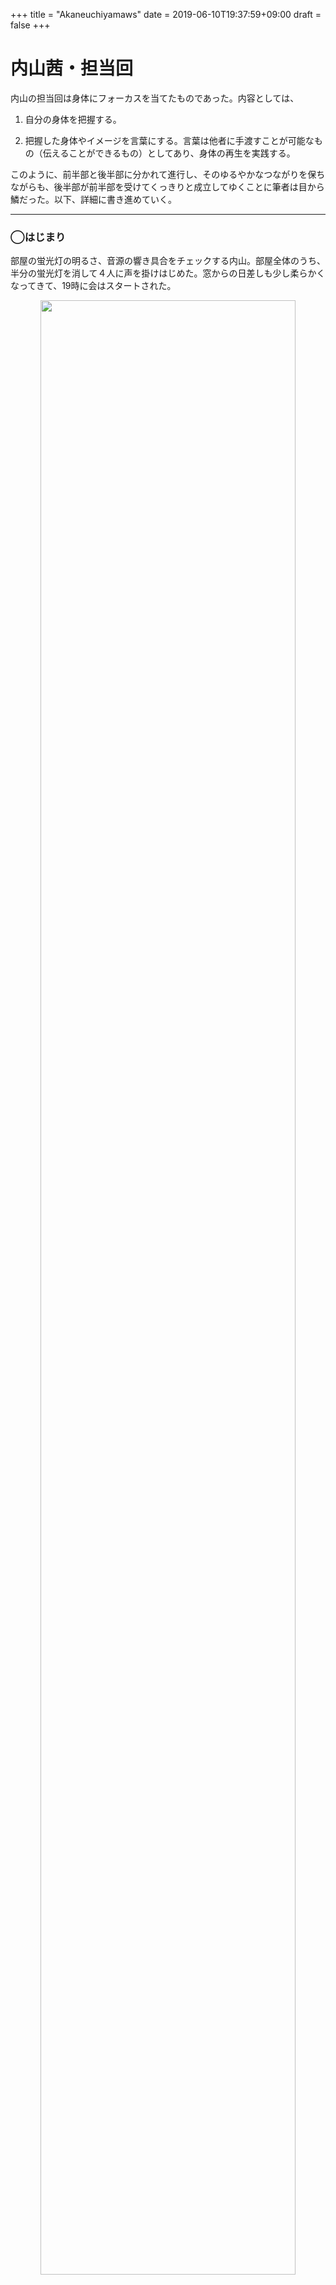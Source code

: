 +++
title = "Akaneuchiyamaws"
date = 2019-06-10T19:37:59+09:00
draft = false
+++
# 内山茜・担当回

内山の担当回は身体にフォーカスを当てたものであった。内容としては、

1. 自分の身体を把握する。

2. 把握した身体やイメージを言葉にする。言葉は他者に手渡すことが可能なもの（伝えることができるもの）としてあり、身体の再生を実践する。

このように、前半部と後半部に分かれて進行し、そのゆるやかなつながりを保ちながらも、後半部が前半部を受けてくっきりと成立してゆくことに筆者は目から鱗だった。以下、詳細に書き進めていく。

---

### ◯はじまり

部屋の蛍光灯の明るさ、音源の響き具合をチェックする内山。部屋全体のうち、半分の蛍光灯を消して４人に声を掛けはじめた。窓からの日差しも少し柔らかくなってきて、19時に会はスタートされた。

<div align="center"><img src="/data/ship2/akaneuchiyamawsimg1.jpg" width="90%"></div>

1.自分の身体を把握する

前半はヨガ。観測していて、内山が頻繁に口にしていたのは「自分のからだを思い出して（把握して）ください」というもの。自分のからだを自分で把握することは後半部で更に深く掘り下げられることとなったが、この時はまだ、感覚によって、からだの不自由さ、息の浸透、外部の環境を把握することに主眼が置かれた。

仰向けになり、徐々に部屋の電気が消えていく。リラックス音楽が流れる静的な時間。仰向けに慣れてきた頃に、指先から感覚を戻して、ゆっくり横向けになってみましょうとの指示が飛ぶ。

<div align="center"><img src="/data/ship2/akaneuchiyamawsimg2.jpg" width="90%"></div>

正直、会の前半は鹿島が言っていた「わたしにとっての演劇を語る」の要素をなかなか見い出せずにいたが、それは、ヨガ実践の印象が強かったからかもしれない。筆者は内山にとって身体が演劇ということと密接に関係していることをしみじみ体感していた。しかしながら、ダンス、舞踏、演劇、いろいろな身体を扱う表現がある中での、内山にとっての演劇の身体とは一体どのようなものなのだろうか。

2.把握した身体やイメージを言葉にし、身体のを試みる

後半は、「空間と時間を噛み締めながら歩いてください」という内山の言葉ではじまった。私はここに演劇の身体性を見た。というのも、演劇を成立させる（考える）ための重要事項として空間・時間の二つがあると考えるからだ。

内山は参加者に部屋の端から端をゆっくり歩かせて、最後に歩くのにかかった時間を告げる。その後、歩いた時、ヨガをした時に感じたことや、思い浮かべたことを紙に書き出し、客観的に自身の身体を捉えさせることを促し、再度歩かせる。

三度目には、その紙をお互いに交換し、他者の身体を感じる。感じることによって、自身の身体の再演を目指す。

<div align="center"><img src="/data/ship2/akaneuchiyamawsimg3.jpg" width="90%"></div>

内山は演劇における身体を普遍的な形で現前に示した。環境を感じながら自身の身体へと還元していくことは俳優にとって重要事項だろう。窓からは時に外国語が、時に道路を通り過ぎる車やバイクの音が聞こえてくる。周りの環境に感覚を研ぎ澄ましながら、自身の身体を把握していく作業は簡単なことではない。演劇の身体それ自身を考えているように見えたが、演劇の身体の詳細を見つめ直していくことはこれから可能なのだろうか。（宮﨑）

---

**【内山 茜 Akane Uchiyama】**

**舞踊家／俳優／振付家／演出家等。立教大学院映像身体学専攻修了。芸術総合高校舞台芸術科卒。大学院在学中に能や武術、舞踏、沈黙劇、残酷演劇などから影響を受ける。『表現とは何か』を大きなテーマとし、身体の負荷と言語イメージを二本柱に、演劇や舞踊といったジャンルの境界を滲ませるような舞台芸術作品を制作する。人肌くらげ代表。**